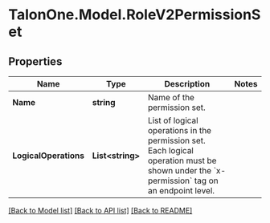 # TalonOne.Model.RoleV2PermissionSet
## Properties

Name | Type | Description | Notes
------------ | ------------- | ------------- | -------------
**Name** | **string** | Name of the permission set. | 
**LogicalOperations** | **List&lt;string&gt;** | List of logical operations in the permission set. Each logical operation must be shown under the &#x60;x-permission&#x60; tag on an endpoint level.  | 

[[Back to Model list]](../README.md#documentation-for-models) [[Back to API list]](../README.md#documentation-for-api-endpoints) [[Back to README]](../README.md)

